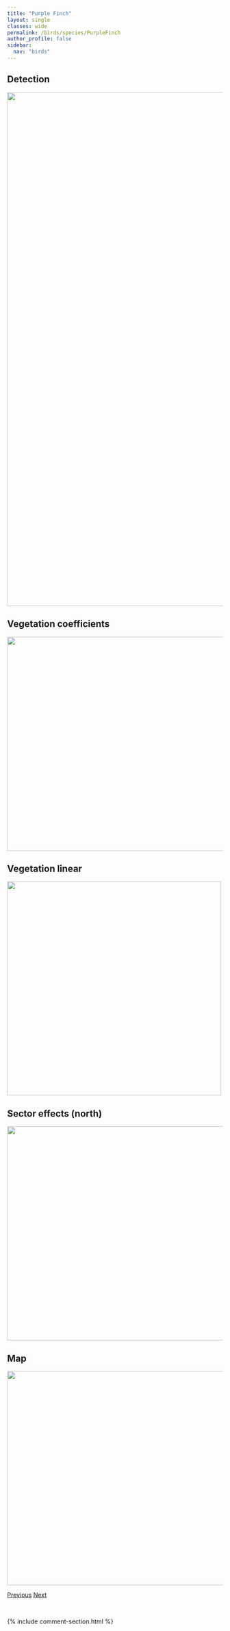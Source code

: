 ```yaml
---
title: "Purple Finch"
layout: single
classes: wide
permalink: /birds/species/PurpleFinch
author_profile: false
sidebar:
  nav: "birds"
---
```


<h2>Detection</h2>

<a href="https://drive.google.com/uc?export=view&id=1oKVuAyh9ilpO92jfad0PPaSkiI5nPI2P">
<img src="https://drive.google.com/uc?export=view&id=1oKVuAyh9ilpO92jfad0PPaSkiI5nPI2P" height = "1200" width = "800">
</a>

<h2>Vegetation coefficients</h2>

<a href="https://drive.google.com/uc?export=view&id=1HS7k6rToDvUHH7bH2j3T2R5rcyaimJY7">
<img src="https://drive.google.com/uc?export=view&id=1HS7k6rToDvUHH7bH2j3T2R5rcyaimJY7" height = "500" width = "1000">
</a>

<h2>Vegetation linear</h2>

<a href="https://drive.google.com/uc?export=view&id=1AiwD9mBSHqILAexHt6KRMbtbGiqAQndW">
<img src="https://drive.google.com/uc?export=view&id=1AiwD9mBSHqILAexHt6KRMbtbGiqAQndW" height = "500" width = "500">
</a>

<h2>Sector effects (north)</h2>

<a href="https://drive.google.com/uc?export=view&id=1taDhLXarenSfWn1oIJMA_lnIpdxgsLxb">
<img src="https://drive.google.com/uc?export=view&id=1taDhLXarenSfWn1oIJMA_lnIpdxgsLxb" height = "500" width = "1000">
</a>

<h2>Map</h2>

<a href="https://drive.google.com/uc?export=view&id=1iglBz--3nHGYhdcn1ad44wBuImj0EPUF">
<img src="https://drive.google.com/uc?export=view&id=1iglBz--3nHGYhdcn1ad44wBuImj0EPUF" height = "500" width = "1500">
</a>

<a href="/DevelopmentWebsite/birds/species/PacificslopeFlycatcher" class="pagination--pager" title="Pacific-slope Flycatcher">Previous</a> <a href="/DevelopmentWebsite/birds/species/PurpleMartin" class="pagination--pager" title="Purple Martin">Next</a>

<p>&nbsp;</p>

{% include comment-section.html %}
